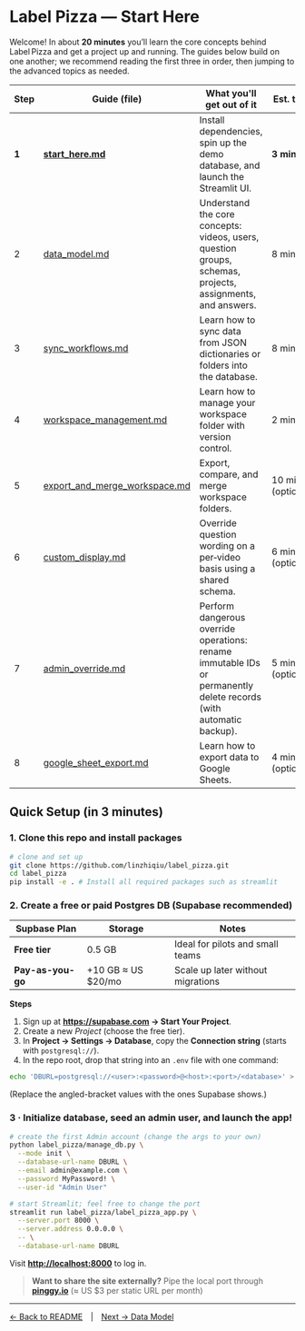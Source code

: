 # Label Pizza — Start Here

Welcome! In about **20 minutes** you’ll learn the core concepts behind Label Pizza and get a project up and running.
The guides below build on one another; we recommend reading the first three in order, then jumping to the advanced topics as needed.

| Step  | Guide (file)       | What you'll get out of it                                                                                          | Est. time        |
| ----- | ------------------ | ------------------------------------------------------------------------------------------------------------------ | ---------------- |
| **1** | **[start_here.md](start_here.md)** | Install dependencies, spin up the demo database, and launch the Streamlit UI.                                      | **3 min**        |
| 2     | [data_model.md](data_model.md)     | Understand the core concepts: videos, users, question groups, schemas, projects, assignments, and answers.         | 8 min            |
| 3     | [sync_workflows.md](sync_workflows.md) | Learn how to sync data from JSON dictionaries or folders into the database.                                        | 8 min            |
| 4     | [workspace_management.md](workspace_management.md) | Learn how to manage your workspace folder with version control.                                                                            | 2 min            |
| 5     | [export_and_merge_workspace.md](export_and_merge_workspace.md) | Export, compare, and merge workspace folders.                     | 10 min (optional) |
| 6     | [custom_display.md](custom_display.md) | Override question wording on a per‑video basis using a shared schema.                                              | 6 min (optional) |
| 7     | [admin_override.md](admin_override.md) | Perform dangerous override operations: rename immutable IDs or permanently delete records (with automatic backup). | 5 min (optional) |
| 8     | [google_sheet_export.md](google_sheet_export.md) | Learn how to export data to Google Sheets. | 4 min (optional) |

## Quick Setup (in 3 minutes)

### 1. Clone this repo and install packages

```bash
# clone and set up
git clone https://github.com/linzhiqiu/label_pizza.git
cd label_pizza
pip install -e . # Install all required packages such as streamlit
```

### 2. Create a free or paid Postgres DB (Supabase recommended)

| Supbase Plan | Storage | Notes |
|------|---------|-------|
| **Free tier** | 0.5 GB | Ideal for pilots and small teams |
| **Pay-as-you-go** | +10 GB ≈ US $20/mo | Scale up later without migrations |

**Steps**

1. Sign up at **https://supabase.com → Start Your Project**.  
2. Create a new *Project* (choose the free tier).  
3. In **Project → Settings → Database**, copy the **Connection string** (starts with `postgresql://`).  
4. In the repo root, drop that string into an `.env` file with one command:

```bash
echo 'DBURL=postgresql://<user>:<password>@<host>:<port>/<database>' > .env
```
(Replace the angled-bracket values with the ones Supabase shows.)

### 3 · Initialize database, seed an admin user, and launch the app!

```bash
# create the first Admin account (change the args to your own)
python label_pizza/manage_db.py \
  --mode init \
  --database-url-name DBURL \
  --email admin@example.com \
  --password MyPassword! \
  --user-id "Admin User"
````

```bash
# start Streamlit; feel free to change the port
streamlit run label_pizza/label_pizza_app.py \
  --server.port 8000 \
  --server.address 0.0.0.0 \
  -- \
  --database-url-name DBURL
```

Visit **[http://localhost:8000](http://localhost:8000)** to log in.

> **Want to share the site externally?**
> Pipe the local port through **[pinggy.io](https://pinggy.io/)** (≈ US \$3 per static URL per month)

---

[← Back to README](../README.md) | [Next → Data Model](data_model.md)


